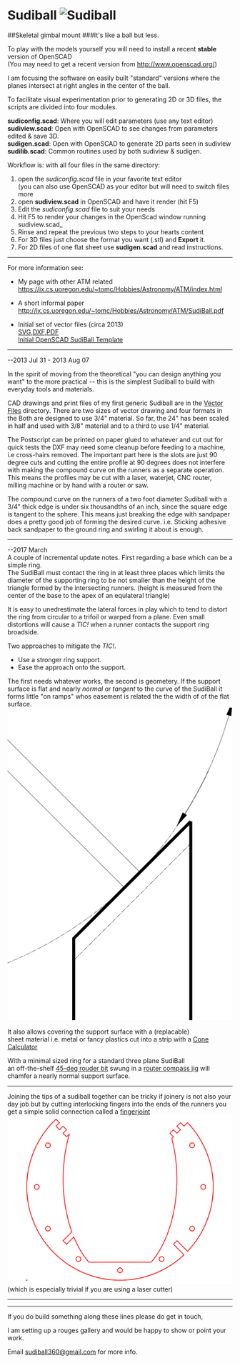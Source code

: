 Sudiball   ![Sudiball](https://ix.cs.uoregon.edu/~tomc/Hobbies/Astronomy/ATM/SudiBall/open_sb1t.png "Sudiball")
========


##Skeletal gimbal mount
###It's like a ball but less. 

To play with the models yourself you will need to
install a recent __stable__ version of OpenSCAD  
(You may need to get a recent version from <http://www.openscad.org/>)

I am focusing the software on easily built "standard" versions
where the planes intersect at right angles in the center of the ball. 

To facilitate visual experimentation prior to generating 2D or 3D
files, the scripts are divided into four modules.


__sudiconfig.scad__:  Where you will edit parameters (use any text editor)   
__sudiview.scad__:	 Open with OpenSCAD to see changes from parameters edited & save 3D.  
__sudigen.scad__:	 Open with OpenSCAD to generate 2D parts seen in sudiview  
__sudilib.scad__:	Common routines used by both sudiview & sudigen.   

Workflow is: with all four files in the same directory:  
1.  open the _sudiconfig.scad_ file in your favorite text editor  
  (you can also use OpenSCAD as your editor but will need to switch files more  
2.  open __sudiview.scad__ in OpenSCAD and have it render (hit F5)  
3.  Edit the _sudiconfig.scad_ file to suit your needs  
4.  Hit F5 to render your changes in the OpenScad window running sudiview.scad_  
5.  Rinse and repeat the previous two steps to your hearts content  
6.  For 3D files just choose the format you want (.stl) and __Export__ it.  
7.  For 2D files of one flat sheet use __sudigen.scad__ and read instructions.

------------------------------------------------------------------------
For more information see:
  
- My page with other ATM related
https://ix.cs.uoregon.edu/~tomc/Hobbies/Astronomy/ATM/index.html  
 
- A short informal paper
http://ix.cs.uoregon.edu/~tomc/Hobbies/Astronomy/ATM/SudiBall.pdf

- Initial set of vector files (circa 2013)  
[SVG,DXF,PDF](vector_files/)  
[Initial OpenSCAD SudiBall Template](Mark_I/sudiball_template.scad/)



------------------------------------------------------------------------
--2013 Jul 31 - 2013 Aug 07

In the spirit of moving from the theoretical "you can design anything you want" 
to the more practical -- this is the simplest Sudiball to build with everyday tools and materials. 

CAD drawings and print files of my first generic Sudiball are in the [Vector Files](/vector_files/) directory. 
There are two sizes of vector drawing and four formats in the
Both are designed to use 3/4" material. 
So far, the 24" has been scaled in half and used with 3/8" material 
and to a third to use 1/4" material. 

The Postscript can be printed on paper glued to whatever and cut out for quick tests 
the DXF may need some cleanup before feeding to a machine, i.e cross-hairs removed.
The important part here is the slots are just 90 degree cuts 
and cutting the entire profile at 90 degrees does not interfere 
with making the compound curve on the runners as a separate operation. 
This means the profiles may be cut with a laser, waterjet, CNC router, milling machine 
or by hand with a router or saw.

The compound curve on the runners of a two foot diameter Sudiball with a 3/4" thick edge 
is under six thousandths of an inch, since the square edge is tangent to the sphere. 
This means just breaking the edge with sandpaper does a pretty good job of forming the desired curve.
i.e. Sticking adhesive back sandpaper to the ground ring and swirling it about is enough.



--------------------------------------------------------------------------------

--2017 March  
A couple of incremental update notes.
First regarding a base which can be a simple ring.  
The SudiBall must contact the ring in at least three places which limits the
diameter of the supporting ring to be not smaller than
the height of the triangle formed by the intersecting runners.
(height is measured from the center of the base to the apex of an equlateral triangle)
 
It is easy to unedrestimate the lateral forces in play which to tend to distort
the ring from circular to a trifoil or warped from a plane.
Even small distortions will cause a _TIC!_ when a runner contacts the support ring broadside.

Two approaches to mitigate the _TIC!_.  
- Use a stronger ring support.  
- Ease the approach onto the support.

The first needs whatever works, the second is geometery.
If the support surface is flat and nearly _normal_ or _tangent_ to the curve
of the SudiBall it forms little "on ramps" whos easement is related the the width
of of the flat surface.  
![conic easement](Gallery/nornal_support.png)

It also allows covering the support surface with a (replacable)    
sheet material i.e. metal or fancy plastics cut into a strip with a [Cone Calculator](https://duckduckgo.com/?q=cone+calculator&ia=web)

With a minimal sized ring for a standard three plane SudiBall  
an off-the-shelf [45-deg rouder bit](https://duckduckgo.com/?q=45+deg+router+bit+chamfer&iax=1&ia=images)
swung in a [router compass jig](https://duckduckgo.com/?q=router+compass+jig&iar=images&iax=1&ia=images) will chamfer
a nearly normal support surface.  

------------------------------------------------------------------------------

Joining the tips of a sudiball together can be tricky if joinery is not also your day job
but by cutting interlocking fingers into the ends of the runners you get a
simple solid connection called a [fingerjoint](https://en.wikipedia.org/wiki/Finger_joint)  
![fingerjoint](Gallery/sudiball_fingerjoint.png)  
(which is especially trivial if you are using a laser cutter)

-------------------------------------------------------------------------------
------------------------------------------------------------------------------

If you do build something along these lines please do get in touch,

I am setting up a rouges gallery and would be happy to show or point your work.

Email sudiball360@gmail.com for more info.
